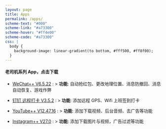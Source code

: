 ```yaml
---
layout: page
title: Apps
permalink: /apps/
scheme-text: "#000"
scheme-link: "#a73300"
scheme-hover: "#ff4e00"
scheme-code: "#a73300"
css: |
  body {
    background-image: linear-gradient(to bottom, #fff500, #ff8f00);
  }
---
```


#### 老司机系列 App，点击下载

* [WeChat++ V6.5.22](itms-services://?action=download-manifest&url=https://coding.net/u/youngshook/p/plist/git/raw/master/Wechat.plist)
: > **功能**: 自动抢红包、更改地理位置、消息防撤回、消息自动恢复、游戏作弊

* [钉钉 远程打卡 V3.5.2](itms-services://?action=download-manifest&url=https://coding.net/u/youngshook/p/plist/git/raw/master/Dingding.plist)
: > **功能**: 添加远程 GPS、Wifi 上班签到打卡


* [YouTube++ V12.47.16](itms-services://?action=download-manifest&url=https://coding.net/u/youngshook/p/plist/git/raw/master/Youtube.plist)
: > **功能**: 添加下载视频、后台音频、去广告等功能


* [Instagram++ V27.0](itms-services://?action=download-manifest&url=https://coding.net/u/youngshook/p/plist/git/raw/master/Instagram.plist)
: > **功能**: 添加下载图片与视频，广告过滤等功能


